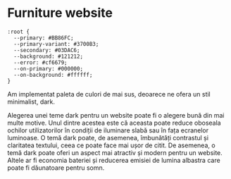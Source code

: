 # Furniture website

```
:root {
  --primary: #BB86FC;
  --primary-variant: #3700B3;
  --secondary: #03DAC6;
  --background: #121212;
  --error: #cf6679;
  --on-primary: #000000;
  --on-background: #ffffff;
}
```

Am implementat paleta de culori de mai sus, deoarece ne ofera un stil minimalist, dark.

Alegerea unei teme dark pentru un website poate fi o alegere bună din mai multe motive. Unul dintre acestea este că aceasta poate reduce oboseala ochilor utilizatorilor în condiții de iluminare slabă sau în fața ecranelor luminoase. O temă dark poate, de asemenea, îmbunătăți contrastul și claritatea textului, ceea ce poate face mai ușor de citit. De asemenea, o temă dark poate oferi un aspect mai atractiv și modern pentru un website.
Altele ar fi economia bateriei și reducerea emisiei de lumina albastra care poate fi dăunatoare pentru somn.
